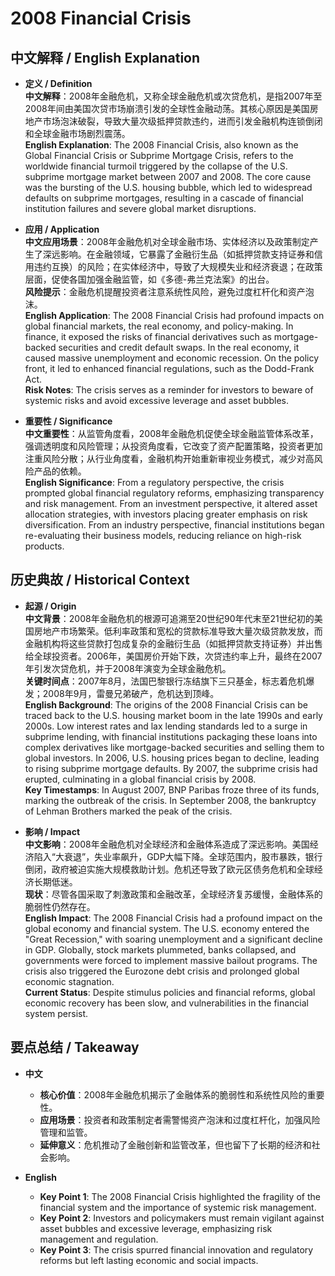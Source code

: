 # 2008 Financial Crisis

## 中文解释 / English Explanation

* **定义 / Definition**  
  **中文解释**：2008年金融危机，又称全球金融危机或次贷危机，是指2007年至2008年间由美国次贷市场崩溃引发的全球性金融动荡。其核心原因是美国房地产市场泡沫破裂，导致大量次级抵押贷款违约，进而引发金融机构连锁倒闭和全球金融市场剧烈震荡。  
  **English Explanation**: The 2008 Financial Crisis, also known as the Global Financial Crisis or Subprime Mortgage Crisis, refers to the worldwide financial turmoil triggered by the collapse of the U.S. subprime mortgage market between 2007 and 2008. The core cause was the bursting of the U.S. housing bubble, which led to widespread defaults on subprime mortgages, resulting in a cascade of financial institution failures and severe global market disruptions.

* **应用 / Application**  
  **中文应用场景**：2008年金融危机对全球金融市场、实体经济以及政策制定产生了深远影响。在金融领域，它暴露了金融衍生品（如抵押贷款支持证券和信用违约互换）的风险；在实体经济中，导致了大规模失业和经济衰退；在政策层面，促使各国加强金融监管，如《多德-弗兰克法案》的出台。  
  **风险提示**：金融危机提醒投资者注意系统性风险，避免过度杠杆化和资产泡沫。  
  **English Application**: The 2008 Financial Crisis had profound impacts on global financial markets, the real economy, and policy-making. In finance, it exposed the risks of financial derivatives such as mortgage-backed securities and credit default swaps. In the real economy, it caused massive unemployment and economic recession. On the policy front, it led to enhanced financial regulations, such as the Dodd-Frank Act.  
  **Risk Notes**: The crisis serves as a reminder for investors to beware of systemic risks and avoid excessive leverage and asset bubbles.

* **重要性 / Significance**  
  **中文重要性**：从监管角度看，2008年金融危机促使全球金融监管体系改革，强调透明度和风险管理；从投资角度看，它改变了资产配置策略，投资者更加注重风险分散；从行业角度看，金融机构开始重新审视业务模式，减少对高风险产品的依赖。  
  **English Significance**: From a regulatory perspective, the crisis prompted global financial regulatory reforms, emphasizing transparency and risk management. From an investment perspective, it altered asset allocation strategies, with investors placing greater emphasis on risk diversification. From an industry perspective, financial institutions began re-evaluating their business models, reducing reliance on high-risk products.

## 历史典故 / Historical Context

* **起源 / Origin**  
  **中文背景**：2008年金融危机的根源可追溯至20世纪90年代末至21世纪初的美国房地产市场繁荣。低利率政策和宽松的贷款标准导致大量次级贷款发放，而金融机构将这些贷款打包成复杂的金融衍生品（如抵押贷款支持证券）并出售给全球投资者。2006年，美国房价开始下跌，次贷违约率上升，最终在2007年引发次贷危机，并于2008年演变为全球金融危机。  
  **关键时间点**：2007年8月，法国巴黎银行冻结旗下三只基金，标志着危机爆发；2008年9月，雷曼兄弟破产，危机达到顶峰。  
  **English Background**: The origins of the 2008 Financial Crisis can be traced back to the U.S. housing market boom in the late 1990s and early 2000s. Low interest rates and lax lending standards led to a surge in subprime lending, with financial institutions packaging these loans into complex derivatives like mortgage-backed securities and selling them to global investors. In 2006, U.S. housing prices began to decline, leading to rising subprime mortgage defaults. By 2007, the subprime crisis had erupted, culminating in a global financial crisis by 2008.  
  **Key Timestamps**: In August 2007, BNP Paribas froze three of its funds, marking the outbreak of the crisis. In September 2008, the bankruptcy of Lehman Brothers marked the peak of the crisis.

* **影响 / Impact**  
  **中文影响**：2008年金融危机对全球经济和金融体系造成了深远影响。美国经济陷入“大衰退”，失业率飙升，GDP大幅下降。全球范围内，股市暴跌，银行倒闭，政府被迫实施大规模救助计划。危机还导致了欧元区债务危机和全球经济长期低迷。  
  **现状**：尽管各国采取了刺激政策和金融改革，全球经济复苏缓慢，金融体系的脆弱性仍然存在。  
  **English Impact**: The 2008 Financial Crisis had a profound impact on the global economy and financial system. The U.S. economy entered the "Great Recession," with soaring unemployment and a significant decline in GDP. Globally, stock markets plummeted, banks collapsed, and governments were forced to implement massive bailout programs. The crisis also triggered the Eurozone debt crisis and prolonged global economic stagnation.  
  **Current Status**: Despite stimulus policies and financial reforms, global economic recovery has been slow, and vulnerabilities in the financial system persist.

## 要点总结 / Takeaway

* **中文**  
  - **核心价值**：2008年金融危机揭示了金融体系的脆弱性和系统性风险的重要性。  
  - **应用场景**：投资者和政策制定者需警惕资产泡沫和过度杠杆化，加强风险管理和监管。  
  - **延伸意义**：危机推动了金融创新和监管改革，但也留下了长期的经济和社会影响。  

* **English**  
  - **Key Point 1**: The 2008 Financial Crisis highlighted the fragility of the financial system and the importance of systemic risk management.  
  - **Key Point 2**: Investors and policymakers must remain vigilant against asset bubbles and excessive leverage, emphasizing risk management and regulation.  
  - **Key Point 3**: The crisis spurred financial innovation and regulatory reforms but left lasting economic and social impacts.